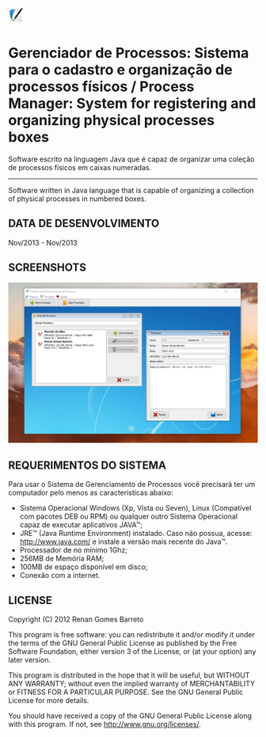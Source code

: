 ﻿![Gerenciador de Processos](https://github.com/RenanGBarreto/gerenciador-de-processos/raw/master/icon.png)

# Gerenciador de Processos: Sistema para o cadastro e organização de processos físicos / Process Manager: System for registering and organizing physical processes boxes

Software escrito na linguagem Java que é capaz de organizar uma coleção de processos físicos em caixas numeradas.

---

Software written in Java language that is capable of organizing a collection of physical processes in numbered boxes.

## DATA DE DESENVOLVIMENTO
Nov/2013 - Nov/2013

## SCREENSHOTS
<p align="center">
  <img alt="Gerenciador de Processos" src="https://github.com/RenanGBarreto/gerenciador-de-processos/raw/master/screenshots/screenshot-1.png">
</p>

## REQUERIMENTOS DO SISTEMA

Para usar o Sistema de Gerenciamento de Processos você precisará ter um computador pelo menos as caracteristicas abaixo:
* Sistema Operacional Windows (Xp, Vista ou Seven), Linux
   (Compatível com pacotes DEB ou RPM) ou qualquer outro Sistema Operacional capaz
   de executar aplicativos JAVA™;
* JRE™ (Java Runtime Environment) instalado. Caso não possua, acesse:
   http://www.java.com/ e instale a versão mais recente do Java™.
* Processador de no mínimo 1Ghz;
* 256MB de Memória RAM;
* 100MB de espaço disponível em disco;
* Conexão com a internet.

## LICENSE

Copyright (C) 2012 Renan Gomes Barreto

This program is free software: you can redistribute it and/or modify
it under the terms of the GNU General Public License as published by
the Free Software Foundation, either version 3 of the License, or
(at your option) any later version.

This program is distributed in the hope that it will be useful,
but WITHOUT ANY WARRANTY; without even the implied warranty of
MERCHANTABILITY or FITNESS FOR A PARTICULAR PURPOSE.  See the
GNU General Public License for more details.

You should have received a copy of the GNU General Public License
along with this program.  If not, see http://www.gnu.org/licenses/.
